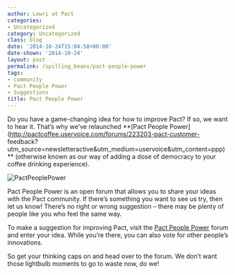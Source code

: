 ```yaml
---
author: Lowri at Pact
categories:
- Uncategorized
category: Uncategorized
class: blog
date: '2014-10-24T15:04:58+00:00'
date-shown: '2014-10-24'
layout: post
permalink: /spilling_beans/pact-people-power
tags:
- community
- Pact People Power
- Suggestions
title: Pact People Power
---
```


Do you have a game-changing idea for how to improve Pact? If so, we want to
hear it. That’s why we’ve relaunched **[Pact People
Power](http://pactcoffee.uservoice.com/forums/223203-pact-customer-
feedback?utm_source=newsletteractive&utm_medium=uservoice&utm_content=ppp) **
(otherwise known as our way of adding a dose of democracy to your coffee
drinking experience).

![PactPeoplePower](https://pactcoffee.files.wordpress.com/2014/10/pactpeoplepower.jpg)

Pact People Power is an open forum that allows you to share your ideas with
the Pact community. If there’s something you want to see us try, then let us
know! There’s no right or wrong suggestion – there may be plenty of people
like you who feel the same way.

To make a suggestion for improving Pact, visit the [Pact People
Power](http://pactcoffee.uservoice.com/forums/223203-pact-customer-feedback)
forum and enter your idea. While you’re there, you can also vote for other
people’s innovations.

So get your thinking caps on and head over to the forum. We don’t want those
lightbulb moments to go to waste now, do we!